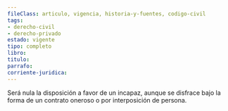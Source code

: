 ```yaml
---
fileClass: articulo, vigencia, historia-y-fuentes, codigo-civil
tags:
- derecho-civil
- derecho-privado
estado: vigente
tipo: completo
libro:
titulo:
parrafo:
corriente-juridica:
---
```

Será nula la disposición a favor de un incapaz, aunque se disfrace bajo la forma de un contrato oneroso o por interposición de persona.